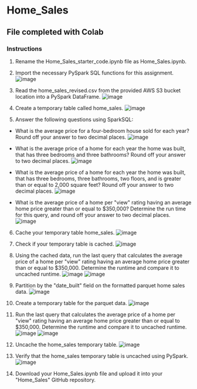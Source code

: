 # Home_Sales #
## File completed with Colab ##
### Instructions ###
1.	Rename the Home_Sales_starter_code.ipynb file as Home_Sales.ipynb.
2.	Import the necessary PySpark SQL functions for this assignment.
![image](https://github.com/user-attachments/assets/20b0e04a-d397-4ba1-8742-7390f9a5be1c)

3.	Read the home_sales_revised.csv from the provided AWS S3 bucket location into a PySpark DataFrame.
![image](https://github.com/user-attachments/assets/9222e33c-d7fd-4750-b059-a8c0644664f0)

4.	Create a temporary table called home_sales.
![image](https://github.com/user-attachments/assets/3dac1f9f-b68f-4ecd-808e-131d6e3f0fcb)

5.	Answer the following questions using SparkSQL:

* What is the average price for a four-bedroom house sold for each year? Round off your answer to two decimal places.
![image](https://github.com/user-attachments/assets/8a26040b-2020-4d2f-8b54-c42aa3546882)

* What is the average price of a home for each year the home was built, that has three bedrooms and three bathrooms? Round off your answer to two decimal places.
![image](https://github.com/user-attachments/assets/851554f6-e5b4-44fa-acb9-59d606819b8b)
 
* What is the average price of a home for each year the home was built, that has three bedrooms, three bathrooms, two floors, and is greater than or equal to 2,000 square feet? Round off your answer to two decimal places.
![image](https://github.com/user-attachments/assets/aa1f3528-6c33-43fc-8191-04eab345bcae)

* What is the average price of a home per "view" rating having an average home price greater than or equal to $350,000? Determine the run time for this query, and round off your answer to two decimal places.
![image](https://github.com/user-attachments/assets/05b0ec31-85c1-4566-b35a-22ac0b1442a0)
 
6.	Cache your temporary table home_sales.
![image](https://github.com/user-attachments/assets/05ef2809-d454-4c99-8bca-4c85ed5a0a2a)
 
7.	Check if your temporary table is cached.
![image](https://github.com/user-attachments/assets/7006d187-ff41-42d1-9723-25adb7670995)
 
8.	Using the cached data, run the last query that calculates the average price of a home per "view" rating having an average home price greater than or equal to $350,000. Determine the runtime and compare it to uncached runtime.
![image](https://github.com/user-attachments/assets/29013c64-6851-4310-baed-3841d919ef8e)
![image](https://github.com/user-attachments/assets/afd7ddc9-909b-42db-87dc-8b351875faa2)
 
9.	Partition by the "date_built" field on the formatted parquet home sales data.
![image](https://github.com/user-attachments/assets/1507a968-efac-4cc4-9435-37359a05e124)

10.	Create a temporary table for the parquet data.
![image](https://github.com/user-attachments/assets/569e5fa3-3065-48d7-9964-08c1cbd176ac)
 
11.	Run the last query that calculates the average price of a home per "view" rating having an average home price greater than or equal to $350,000. Determine the runtime and compare it to uncached runtime.
![image](https://github.com/user-attachments/assets/e88e5a38-fead-494c-b03d-516b58b4d4d6)
![image](https://github.com/user-attachments/assets/457c3e90-0c8b-44ce-853a-e3f7289336a1)
 
12.	Uncache the home_sales temporary table.
![image](https://github.com/user-attachments/assets/05a99137-4090-4dfd-8bce-dcd1c9eeb0f2)
 
13.	Verify that the home_sales temporary table is uncached using PySpark.
![image](https://github.com/user-attachments/assets/e1dcef01-259b-4937-ac0a-6299397971ea)
 
14.	Download your Home_Sales.ipynb file and upload it into your "Home_Sales" GitHub repository.
